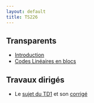 ```yaml
---
layout: default
title: TS226
---
```


## Transparents
 - [Introduction](/assets/cours/TS226/slides/TS226_intro.pdf)
 - [Codes Linéaires en blocs](/assets/cours/TS226/slides/TS226_codes_lineaires.pdf)


## Travaux dirigés
 - Le [sujet du TD1](/assets/cours/TS226/TD/TD1_TS226.pdf) et son [corrigé](/assets/cours/TS226/TD/corrige_TD1_TS226.pdf)